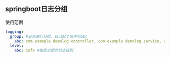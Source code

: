 ## springboot日志分组



使用范例

```yaml
logging:
  group: #日志进行分组，自己起个名字叫abc
    abc: com.example.demolog.controller, com.example.demolog.service, com.example.demolog.abc #分组包含哪些包
  level:
    abc: info #指定分组的日志级别
```

